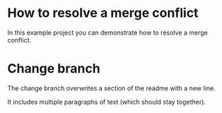 # How to resolve a merge conflict
In this example project you can demonstrate how to resolve a merge conflict.

# Change branch
The change branch overwrites a section of the readme with a new line.

It includes multiple paragraphs of text (which should stay together).
